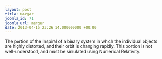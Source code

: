 ```yaml
---
layout: post
title: Merger
joomla_id: 71
joomla_url: merger
date: 2013-04-15 23:26:14.000000000 +00:00
---
```

<p>The portion of the Inspiral of a binary system in which the individual objects are highly distorted, and their orbit is changing rapidly. This portion is not well-understood, and must be simulated using Numerical Relativity.</p>
